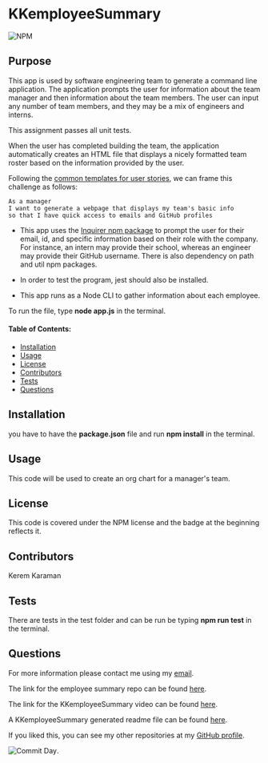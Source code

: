 # **KKemployeeSummary**

![NPM](https://img.shields.io/npm/l/inquirer)

## **Purpose**

This app is used by software engineering team to generate a command line application. The application prompts the user for information about the team manager and then information about the team members. The user can input any number of team members, and they may be a mix of engineers and interns. 

This assignment passes all unit tests. 

When the user has completed building the team, the application automatically creates an HTML file that displays a nicely formatted team roster based on the information provided by the user. 

Following the [common templates for user stories](https://en.wikipedia.org/wiki/User_story#Common_templates), we can frame this challenge as follows:

```
As a manager
I want to generate a webpage that displays my team's basic info
so that I have quick access to emails and GitHub profiles
```
* This app uses the [Inquirer npm package](https://github.com/SBoudrias/Inquirer.js/) to prompt the user for their email, id, and specific information based on their role with the company. For instance, an intern may provide their school, whereas an engineer may provide their GitHub username.  There is also dependency on path and util npm packages.

* In order to test the program, jest should also be installed.  

* This app runs as a Node CLI to gather information about each employee.

To run the file, type **node app.js** in the terminal.  

#### **Table of Contents:**

- [Installation](#Installation)
- [Usage](#Usage)
- [License](#License)
- [Contributors](#Contributors)
- [Tests](#Tests)
- [Questions](#Questions)

## Installation

you have to have the **package.json** file and run **npm install** in the terminal.

## Usage

This code will be used to create an org chart for a manager's team.

## License

This code is covered under the NPM license and the badge at the beginning reflects it.

## Contributors

Kerem Karaman

## Tests

There are tests in the test folder and can be run be typing **npm run test** in the terminal.

## Questions

For more information please contact me using my [email](keremukaraman@gmail.com).

The link for the employee summary repo can be found [here](https://github.com/KKaraman/KKemployeeSummary).

The link for the KKemployeeSummary video can be found [here](https://drive.google.com/open?id=1tf2bKyqmQqM5zPGZHl5aa2dJbVPphQjb).

A KKemployeeSummary generated readme file can be found [here](https://github.com/KKaraman/KKemployeeSummary/blob/master/README.md).

If you liked this, you can see my other repositories at my [GitHub profile](https://github.com/KKaraman).


![Commit Day](https://img.shields.io/github/last-commit/KKaraman/KKemployeeSummary?style=plastic).